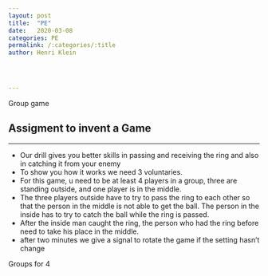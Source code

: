 ```yaml
---
layout: post
title:  "PE"
date:   2020-03-08
categories: PE
permalink: /:categories/:title
author: Henri Klein




---
```


Group game

## Assigment to invent a Game

---

- Our drill gives you better skills in passing and receiving the ring and also in catching it from your enemy
- To show you how it works we need 3 voluntaries.
- For this game, u need to be at least 4 players in a group, three are standing outside, and one player is in the middle.
- The three players outside have to try to pass the ring to each other so that the person in the middle is not able to get the ball. The person in the inside has to try to catch the ball while the ring is passed. 
- After the inside man caught the ring, the person who had the ring before need to take his place in the middle.
- after two minutes we give a signal to rotate the game if the setting hasn’t change

Groups for 4

